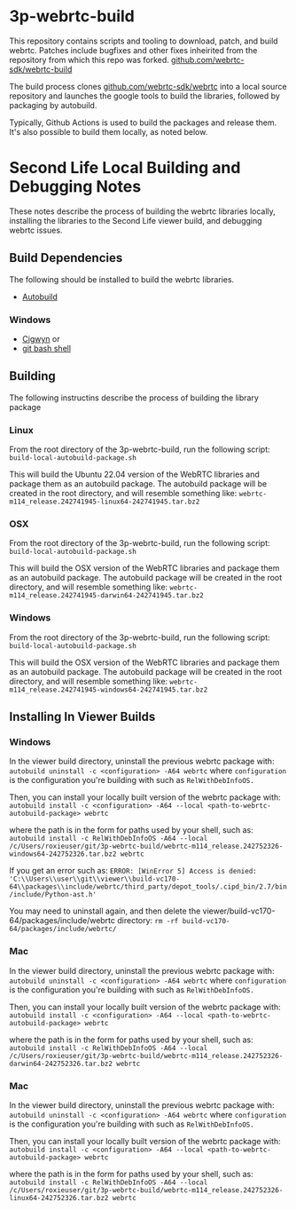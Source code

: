 # 3p-webrtc-build

This repository contains scripts and tooling to download, patch, and
build webrtc.  Patches include bugfixes and other fixes inheirited from
the repository from which this repo was forked.  [github.com/webrtc-sdk/webrtc-build](https://github.com/webrtc-sdk/webrtc-build)

The build process clones [github.com/webrtc-sdk/webrtc](https://github.com/webrtc-sdk/webrtc)
into a local source repository and launches the google tools to build the
libraries, followed by packaging by autobuild.

Typically, Github Actions is used to build the packages and release them.
It's also possible to build them locally, as noted below.

# Second Life Local Building and Debugging Notes

These notes describe the process of building the webrtc libraries locally,
installing the libraries to the Second Life viewer build, and debugging webrtc
issues.

## Build Dependencies

The following should be installed to build the webrtc libraries.

* [Autobuild](https://wiki.secondlife.com/wiki/Autobuild)

### Windows
* [Cigwyn](https://www.cygwin.com/)
or
* [git bash shell](https://git-scm.com/downloads/win)

## Building

The following instructins describe the process of building the library package

### Linux

From the root directory of the 3p-webrtc-build, run the following script:
```build-local-autobuild-package.sh```

This will build the Ubuntu 22.04 version of the WebRTC libraries and package
them as an autobuild package.  The autobuild package will be created in
the root directory, and will resemble something like:
```webrtc-m114_release.242741945-linux64-242741945.tar.bz2```

### OSX

From the root directory of the 3p-webrtc-build, run the following script:
```build-local-autobuild-package.sh```

This will build the OSX version of the WebRTC libraries and package
them as an autobuild package.  The autobuild package will be created in
the root directory, and will resemble something like:
```webrtc-m114_release.242741945-darwin64-242741945.tar.bz2```

### Windows

From the root directory of the 3p-webrtc-build, run the following script:
```build-local-autobuild-package.sh```

This will build the OSX version of the WebRTC libraries and package
them as an autobuild package.  The autobuild package will be created in
the root directory, and will resemble something like:
```webrtc-m114_release.242741945-windows64-242741945.tar.bz2```

## Installing In Viewer Builds

### Windows

In the viewer build directory, uninstall the previous webrtc package with:
```autobuild uninstall -c <configuration> -A64 webrtc``` where `configuration` is the configuration you're building with such as `RelWithDebInfoOS.`

Then, you can install your locally built version of the webrtc package with:
```autobuild install -c <configuration> -A64 --local <path-to-webrtc-autobuild-package> webrtc```

where the path is in the form for paths used by your shell, such as:
```autobuild install -c RelWithDebInfoOS -A64 --local /c/Users/roxieuser/git/3p-webrtc-build/webrtc-m114_release.242752326-windows64-242752326.tar.bz2 webrtc```

If you get an error such as:
```ERROR: [WinError 5] Access is denied: 'C:\\Users\\user\\git\\viewer\\build-vc170-64\\packages\\include/webrtc/third_party/depot_tools/.cipd_bin/2.7/bin/include/Python-ast.h'```

You may need to uninstall again, and then delete the viewer/build-vc170-64/packages/include/webrtc directory:
```rm -rf build-vc170-64/packages/include/webrtc/```

### Mac

In the viewer build directory, uninstall the previous webrtc package with:
```autobuild uninstall -c <configuration> -A64 webrtc``` where `configuration` is the configuration you're building with such as `RelWithDebInfoOS.`

Then, you can install your locally built version of the webrtc package with:
```autobuild install -c <configuration> -A64 --local <path-to-webrtc-autobuild-package> webrtc```

where the path is in the form for paths used by your shell, such as:
```autobuild install -c RelWithDebInfoOS -A64 --local /c/Users/roxieuser/git/3p-webrtc-build/webrtc-m114_release.242752326-darwin64-242752326.tar.bz2 webrtc```

### Mac

In the viewer build directory, uninstall the previous webrtc package with:
```autobuild uninstall -c <configuration> -A64 webrtc``` where `configuration` is the configuration you're building with such as `RelWithDebInfoOS.`

Then, you can install your locally built version of the webrtc package with:
```autobuild install -c <configuration> -A64 --local <path-to-webrtc-autobuild-package> webrtc```

where the path is in the form for paths used by your shell, such as:
```autobuild install -c RelWithDebInfoOS -A64 --local /c/Users/roxieuser/git/3p-webrtc-build/webrtc-m114_release.242752326-linux64-242752326.tar.bz2 webrtc```


